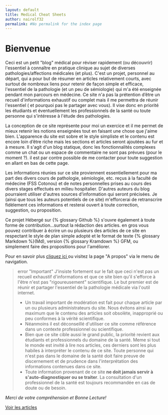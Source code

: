 ```yaml
---
layout: default
title: Medical Cheat Sheets
author: nairolf32
permalink: #No permalink for the index page
---
```


# Bienvenue

Ceci est un petit "blog" médical pour réviser rapidement (ou découvrir)
l'essentiel à connaître en pratique clinique au sujet de diverses pathologies/affections médicales (et plus). C'est un projet, personnel au départ, qui a pour but de résumer en articles relativement courts, avec surtout de nombreux liens pour retenir de façon simple et efficace, l'essentiel de la pathologie (et un peu de sémiologie) qui m'a été enseignée pendant mon parcours en médecine. Ce site n'a pas la prétention d’être un recueil d'informations exhaustif ou complet mais il me permettra de réunir l'essentiel ( et pourquoi pas le partager avec vous). Il vise donc en priorité les étudiants et éventuellement les professionnels de la santé ou toute personne qui s'intéresse à l'étude des pathologies.

La conception de ce site représente pour moi un exercice et il me permet de mieux retenir les notions enseignées tout en faisant une chose que j'aime bien. L'apparence du site est sobre et le style simpliste et le contenu est encore loin d’être riche mais les sections et articles seront ajoutées au fur et à mesure. Il s'agit d'un blog statique, donc les fonctionnalités complexes comme un chat ou un espace de commentaire ne sont pas prévues (pour le moment ?). il est par contre possible de me contacter pour toute suggestion en allant en bas de cette page.

Les informations réunies sur ce site proviennent essentiellement pour ma part des divers cours de pathologie, sémiologie, etc. reçus à la faculté de médecine (FSS Cotonou) et de notes personnelles prises au cours des divers stages effectués en milieu hospitalier. D'autres auteurs du blog pourraient
utiliser d'autres sources d'information qui seront précisées. Je (ainsi que tous les auteurs potentiels de ce site) m'efforcerai de retranscrire fidèlement ces informations et resterai ouvert à toute correction, suggestion, ou proposition.

Ce projet Hébergé sur {% glossary Github %} s'ouvre également à toute forme de contribution...surtout la rédaction des articles. en gros vous pouvez contribuer à écrire un ou plusieurs des articles de ce site en respectant le style de plan simple adopté et le format de texte {% glossary Markdown %}(Md), version {% glossary Kramdown %} GFM, ou simplement faire des propositions pour l'améliorer.

Pour en savoir plus <a href="{{ site.baseurl }}{% link about.markdown %}" class="about"> cliquez ici </a>
ou visitez la page "A propos" via le menu de navigation.

> error "Important"
> J'insiste fortement sur le fait que ceci n'est pas un recueil exhaustif d'informations et que ce site bien qu'il s'efforce à l'être n'est pas "rigoureusement" scientifique. Le but premier est de réunir et partager l'essentiel de la pathologie médicale via l'outil internet.
>
> - Un travail important de modération est fait pour chaque article par un ou plusieurs administrateurs du site. Nous évitons ainsi au maximum que le contenu des articles soit obsolète, inapproprié ou peu conformes à la vérité scientifique.
> - Néanmoins il est déconseillé d'utiliser ce site comme référence dans un contexte professionnel ou scientifique.
> - Bien que ce site cible aussi le grand public, la priorité revient aux étudiants et professionnels du domaine de la santé. Meme si tout le monde est invité à lire nos articles, ces derniers sont les plus habiles à interpréter le contenu de ce site. Toute personne qui n'est pas dans le domaine de la santé doit faire preuve de discernement et de prudence dans l'interprétation des informations contenues dans ce site.
> - Toute information provenant de ce site **ne doit jamais servir à s'auto-diagnostiquer ou se traiter**. La consultation d'un professionnel de la santé est toujours recommandée en cas de doute ou de besoin.

*Merci de votre compréhension et Bonne Lecture!*

<a href="{{ site.baseurl }}{% link cheatsheets.markdown %}" class="visit-btn"> Voir les articles</a>
